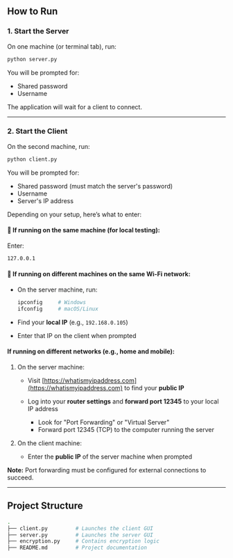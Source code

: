 ## How to Run

### 1. Start the Server

On one machine (or terminal tab), run:

```bash
python server.py
```

You will be prompted for:

* Shared password
* Username

The application will wait for a client to connect.

---

### 2. Start the Client

On the second machine, run:

```bash
python client.py
```

You will be prompted for:

* Shared password (must match the server's password)
* Username
* Server's IP address

Depending on your setup, here’s what to enter:

#### 🔹 If running on the same machine (for local testing):

Enter:

```bash
127.0.0.1
```

#### 🔹 If running on different machines on the **same Wi-Fi network**:

* On the server machine, run:

  ```bash
  ipconfig     # Windows
  ifconfig     # macOS/Linux
  ```
* Find your **local IP** (e.g., `192.168.0.105`)
* Enter that IP on the client when prompted

#### If running on **different networks (e.g., home and mobile)**:

1. On the server machine:

   * Visit [https://whatismyipaddress.com](https://whatismyipaddress.com) to find your **public IP**
   * Log into your **router settings** and **forward port 12345** to your local IP address

     * Look for "Port Forwarding" or "Virtual Server"
     * Forward port 12345 (TCP) to the computer running the server
2. On the client machine:

   * Enter the **public IP** of the server machine when prompted

**Note:** Port forwarding must be configured for external connections to succeed.

---

## Project Structure

```bash
.
├── client.py         # Launches the client GUI
├── server.py         # Launches the server GUI
├── encryption.py     # Contains encryption logic
├── README.md         # Project documentation
```
